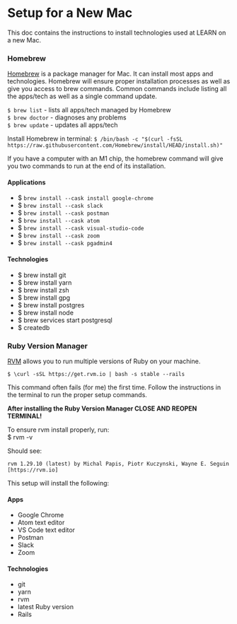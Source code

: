 # Setup for a New Mac

This doc contains the instructions to install technologies used at LEARN on a new Mac.

### Homebrew
[Homebrew](https://brew.sh/) is a package manager for Mac. It can install most apps and technologies. Homebrew will ensure proper installation processes as well as give you access to brew commands. Common commands include listing all the apps/tech as well as a single command update.

`$ brew list` - lists all apps/tech managed by Homebrew  
`$ brew doctor` - diagnoses any problems  
`$ brew update` - updates all apps/tech

Install Homebrew in terminal: `$ /bin/bash -c "$(curl -fsSL https://raw.githubusercontent.com/Homebrew/install/HEAD/install.sh)"`

If you have a computer with an M1 chip, the homebrew command will give you two commands to run at the end of its installation.

#### Applications
- $ `brew install --cask install google-chrome`
- $ `brew install --cask slack`
- $ `brew install --cask postman`
- $ `brew install --cask atom`
- $ `brew install --cask visual-studio-code`
- $ `brew install --cask zoom`
- $ `brew install --cask pgadmin4`

#### Technologies
- $ brew install git
- $ brew install yarn
- $ brew install zsh
- $ brew install gpg
- $ brew install postgres
- $ brew install node
- $ brew services start postgresql
- $ createdb

### Ruby Version Manager
 [RVM](https://rvm.io/rvm/install) allows you to run multiple versions of Ruby on your machine.

`$ \curl -sSL https://get.rvm.io | bash -s stable --rails`

This command often fails (for me) the first time. Follow the instructions in the terminal to run the proper setup commands.

**After installing the Ruby Version Manager CLOSE AND REOPEN TERMINAL!**

To ensure rvm install properly, run:  
$ rvm -v

Should see:
```
rvm 1.29.10 (latest) by Michal Papis, Piotr Kuczynski, Wayne E. Seguin [https://rvm.io]
```

This setup will install the following:

#### Apps
- Google Chrome
- Atom text editor
- VS Code text editor
- Postman
- Slack
- Zoom

#### Technologies
- git
- yarn
- rvm
- latest Ruby version
- Rails

